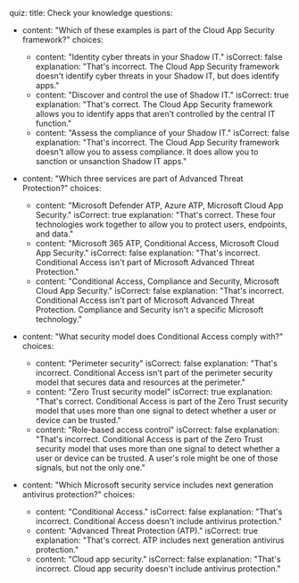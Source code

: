 quiz:
  title: Check your knowledge
  questions:

  - content: "Which of these examples is part of the Cloud App Security framework?"
    choices:
    - content: "Identity cyber threats in your Shadow IT."
      isCorrect: false
      explanation: "That's incorrect. The Cloud App Security framework doesn't identify cyber threats in your Shadow IT, but does identify apps."
    - content: "Discover and control the use of Shadow IT."
      isCorrect: true
      explanation: "That's correct. The Cloud App Security framework allows you to identify apps that aren't controlled by the central IT function."
    - content: "Assess the compliance of your Shadow IT."
      isCorrect: false
      explanation: "That's incorrect. The Cloud App Security framework doesn't allow you to assess compliance. It does allow you to sanction or unsanction Shadow IT apps."
 
  - content: "Which three services are part of Advanced Threat Protection?"
    choices:
    - content: "Microsoft Defender ATP, Azure ATP, Microsoft Cloud App Security."
      isCorrect: true
      explanation: "That's correct. These four technologies work together to allow you to protect users, endpoints, and data."
    - content: "Microsoft 365 ATP, Conditional Access, Microsoft Cloud App Security."
      isCorrect: false
      explanation: "That's incorrect. Conditional Access isn't part of Microsoft Advanced Threat Protection."
    - content: "Conditional Access, Compliance and Security, Microsoft Cloud App Security."
      isCorrect: false
      explanation: "That's incorrect. Conditional Access isn't part of Microsoft Advanced Threat Protection. Compliance and Security isn't a specific Microsoft technology."

  - content: "What security model does Conditional Access comply with?"
    choices:
    - content: "Perimeter security"
      isCorrect: false
      explanation: "That's incorrect. Conditional Access isn't part of the perimeter security model that secures data and resources at the perimeter."
    - content: "Zero Trust security model"
      isCorrect: true
      explanation: "That's correct. Conditional Access is part of the Zero Trust security model that uses more than one signal to detect whether a user or device can be trusted."
    - content: "Role-based access control"
      isCorrect: false
      explanation: "That's incorrect. Conditional Access is part of the Zero Trust security model that uses more than one signal to detect whether a user or device can be trusted. A user's role might be one of those signals, but not the only one."

  - content: "Which Microsoft security service includes next generation antivirus protection?"
    choices:
    - content: "Conditional Access."
      isCorrect: false
      explanation: "That's incorrect. Conditional Access doesn't include antivirus protection."
    - content: "Advanced Threat Protection (ATP)."
      isCorrect: true
      explanation: "That's correct. ATP includes next generation antivirus protection."
    - content: "Cloud app security."
      isCorrect: false
      explanation: "That's incorrect. Cloud app security doesn't include antivirus protection."
